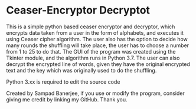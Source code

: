# Ceaser-Encryptor Decryptot
This is a simple python based ceaser encryptor and decryptor, which encrypts data taken from a user in the form of alphabets, and executes it using Ceaser cipher algorithm.
The user also has the option to decide how many rounds the shuffling will take place, the user has to choose a number from 1 to 25 to do that.
The GUI of the program was created using the Tkinter module, and the algorithm runs in Python 3.7.
The user can also decrypt the encrypted line of words, given they have the original encrypted text and the key which was originally used to do the shuffling.

Python 3.xx is required to edit the source code

Created by Sampad Banerjee, if you use or modify the program, consider giving me credit by linking my GitHub.
Thank you.
